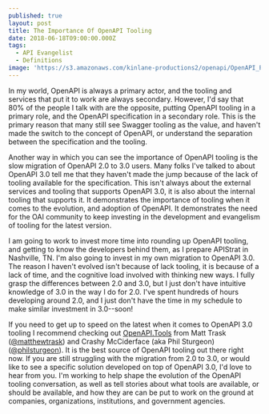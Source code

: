 ```yaml
---
published: true
layout: post
title: The Importance Of OpenAPI Tooling
date: 2018-06-18T09:00:00.000Z
tags:
  - API Evangelist
  - Definitions
image: 'https://s3.amazonaws.com/kinlane-productions2/openapi/OpenAPI_Pantone.png'
---
```

<p></p>In my world, OpenAPI is always a primary actor, and the tooling and services that put it to work are always secondary. However, I'd say that 80% of the people I talk with are the opposite, putting OpenAPI tooling in a primary role, and the OpenAPI specification in a secondary role. This is the primary reason that many still see Swagger tooling as the value, and haven't made the switch to the concept of OpenAPI, or understand the separation between the specification and the tooling.

Another way in which you can see the importance of OpenAPI tooling is the slow migration of OpenAPI 2.0 to 3.0 users. Many folks I've talked to about OpenAPI 3.0 tell me that they haven't made the jump because of the lack of tooling available for the specification. This isn't always about the external services and tooling that supports OpenAPI 3.0, it is also about the internal tooling that supports it. It demonstrates the importance of tooling when it comes to the evolution, and adoption of OpenAPI. It demonstrates the need for the OAI community to keep investing in the development and evangelism of tooling for the latest version.

I am going to work to invest more time into rounding up OpenAPI tooling, and getting to know the developers behind them, as I prepare APIStrat in Nashville, TN. I'm also going to invest in my own migration to OpenAPI 3.0. The reason I haven't evolved isn't because of lack tooling, it is because of a lack of time, and the cognitive load involved with thinking new ways. I fully grasp the differences between 2.0 and 3.0, but I just don't have intuitive knowledge of 3.0 in the way I do for 2.0. I've spent hundreds of hours developing around 2.0, and I just don't have the time in my schedule to make similar investment in 3.0--soon!

If you need to get up to speed on the latest when it comes to OpenAPI 3.0 tooling I recommend checking out [OpenAPI.Tools](http://openapi.tools/) from Matt Trask ([@matthewtrask](https://twitter.com/matthewtrask)) and Crashy McCiderface (aka Phil Sturgeon) ([@philsturgeon](https://twitter.com/philsturgeon)). It is the best source of OpenAPI tooling out there right now. If you are still struggling with the migration from 2.0 to 3.0, or would like to see a specific solution developed on top of OpenAPI 3.0, I'd love to hear from you. I'm working to help shape the evolution of the OpenAPI tooling conversation, as well as tell stories about what tools are available, or should be available, and how they are can be put to work on the ground at companies, organizations, institutions, and government agencies.
